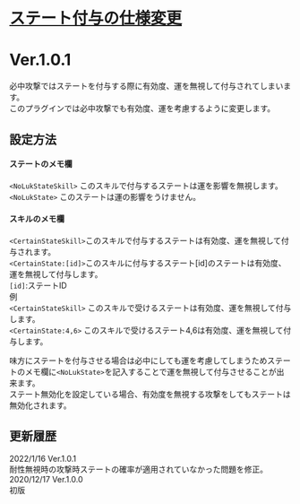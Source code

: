# [ステート付与の仕様変更](https://raw.githubusercontent.com/nuun888/MZ/master/NUUN_AddStateDeviation.js)
# Ver.1.0.1

必中攻撃ではステートを付与する際に有効度、運を無視して付与されてしまいます。  
このプラグインでは必中攻撃でも有効度、運を考慮するように変更します。  

## 設定方法
#### ステートのメモ欄
`<NoLukStateSkill>`  このスキルで付与するステートは運を影響を無視します。  
`<NoLukState>` このステートは運の影響をうけません。  
  
#### スキルのメモ欄  
`<CertainStateSkill>`このスキルで付与するステートは有効度、運を無視して付与されます。  
`<CertainState:[id]>`このスキルに付与するステート[id]のステートは有効度、運を無視して付与します。  
`[id]`:ステートID  
例  
`<CertainStateSkill>`  このスキルで受けるステートは有効度、運を無視して付与します。   
`<CertainState:4,6>` このスキルで受けるステート4,6は有効度、運を無視して付与します。  

味方にステートを付与させる場合は必中にしても運を考慮してしまうためステートのメモ欄に`<NoLukState>`を記入することで運を無視して付与させることが出来ます。  
ステート無効化を設定している場合、有効度を無視する攻撃をしてもステートは無効化されます。  
  
## 更新履歴
2022/1/16 Ver.1.0.1  
耐性無視時の攻撃時ステートの確率が適用されていなかった問題を修正。  
2020/12/17 Ver.1.0.0  
初版
